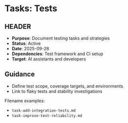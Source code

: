 # Tasks: Tests

## HEADER
- **Purpose**: Document testing tasks and strategies
- **Status**: Active
- **Date**: 2025-09-28
- **Dependencies**: Test framework and CI setup
- **Target**: AI assistants and developers

## Guidance
- Define test scope, coverage targets, and environments
- Link to flaky tests and stability investigations

Filename examples:
- `task-add-integration-tests.md`
- `task-improve-test-reliability.md`

